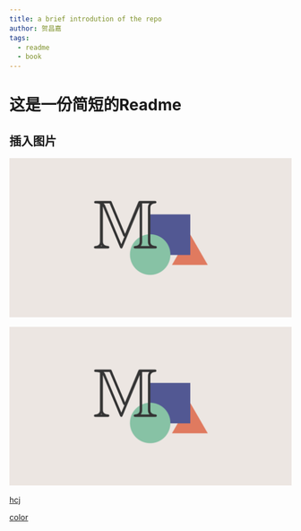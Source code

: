 ```yaml
---
title: a brief introdution of the repo
author: 贺昌嘉
tags: 
  - readme
  - book
---
```


# 这是一份简短的Readme



## 插入图片

![Manim](https://raw.githubusercontent.com/hechangjia/Picture_Deposit/master/Win10/Manim-20250526134738-jc15m2n.png)



![Manim](./assets/images/Manim.png)



[hcj](./assets/videos/DrawFourierSoomth.mp4)



[color](./assets/videos/NewColors.mp4)
